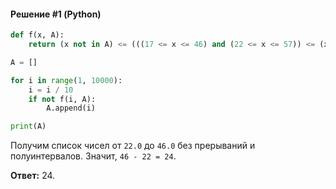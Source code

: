 #### Решение #1 (Python)
```python
def f(x, A):
	return (x not in A) <= (((17 <= x <= 46) and (22 <= x <= 57)) <= (x in A))

A = []

for i in range(1, 10000):
	i = i / 10
	if not f(i, A):
		A.append(i)

print(A)
```
Получим список чисел от ``22.0`` до ``46.0`` без прерываний и полуинтервалов. Значит, ``46 - 22 = 24``.

**Ответ:** 24.
